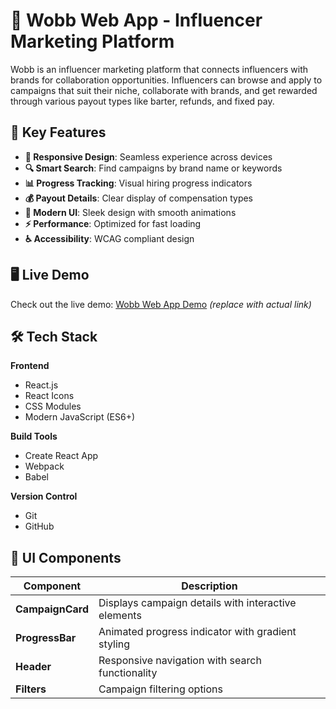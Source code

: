 # 🚀 Wobb Web App - Influencer Marketing Platform



Wobb is an influencer marketing platform that connects influencers with brands for collaboration opportunities. Influencers can browse and apply to campaigns that suit their niche, collaborate with brands, and get rewarded through various payout types like barter, refunds, and fixed pay.

## 🌟 Key Features

- **📱 Responsive Design**: Seamless experience across devices
- **🔍 Smart Search**: Find campaigns by brand name or keywords
- **📊 Progress Tracking**: Visual hiring progress indicators
- **💰 Payout Details**: Clear display of compensation types
- **🎨 Modern UI**: Sleek design with smooth animations
- **⚡ Performance**: Optimized for fast loading
- **♿ Accessibility**: WCAG compliant design

## 🖥️ Live Demo

Check out the live demo: [Wobb Web App Demo](#) *(replace with actual link)*

## 🛠️ Tech Stack

**Frontend**
- React.js
- React Icons
- CSS Modules
- Modern JavaScript (ES6+)

**Build Tools**
- Create React App
- Webpack
- Babel

**Version Control**
- Git
- GitHub

## 🎨 UI Components

| Component | Description |
|-----------|-------------|
| **CampaignCard** | Displays campaign details with interactive elements |
| **ProgressBar** | Animated progress indicator with gradient styling |
| **Header** | Responsive navigation with search functionality |
| **Filters** | Campaign filtering options |

